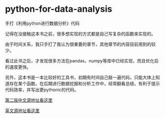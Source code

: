 # python-for-data-analysis
手打《利用python进行数据分析》代码  

记得在没接触这本书之前，很多想实现的方式都是自己写复杂的函数来实现的。  

由于时间关系，我只手打了我认为很重要的章节，其他章节的内容目前用到的较少。  

看过此书之后，才发现很多方法在pandas，numpy等库中已经实现，而且优化后的速度更快。  

另外，这本书是一本比较好的工具书，初期有时间自己敲一遍代码，只能大体上知道存在某个函数。在后期进行数据挖掘和分析工作中，经常翻看总结，有利于提示代码效率，并写出更pythonic的代码。

[第二版中文源地址看这里](https://github.com/BrambleXu/pydata-notebook)

[英文源地址看这里](https://github.com/wesm/pydata-book)
